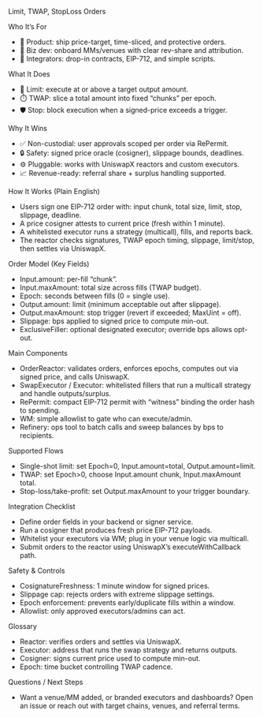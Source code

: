 Limit, TWAP, StopLoss Orders

Who It’s For

- 🧭 Product: ship price-target, time-sliced, and protective orders.
- 🤝 Biz dev: onboard MMs/venues with clear rev-share and attribution.
- 🧩 Integrators: drop-in contracts, EIP-712, and simple scripts.

What It Does

- 🎯 Limit: execute at or above a target output amount.
- ⏱️ TWAP: slice a total amount into fixed “chunks” per epoch.
- 🛡️ Stop: block execution when a signed-price exceeds a trigger.

Why It Wins

- ✅ Non-custodial: user approvals scoped per order via RePermit.
- 🔒 Safety: signed price oracle (cosigner), slippage bounds, deadlines.
- ⚙️ Pluggable: works with UniswapX reactors and custom executors.
- 📈 Revenue-ready: referral share + surplus handling supported.

How It Works (Plain English)

- Users sign one EIP-712 order with: input chunk, total size, limit, stop, slippage, deadline.
- A price cosigner attests to current price (fresh within 1 minute).
- A whitelisted executor runs a strategy (multicall), fills, and reports back.
- The reactor checks signatures, TWAP epoch timing, slippage, limit/stop, then settles via UniswapX.

Order Model (Key Fields)

- Input.amount: per-fill “chunk”.
- Input.maxAmount: total size across fills (TWAP budget).
- Epoch: seconds between fills (0 = single use).
- Output.amount: limit (minimum acceptable out after slippage).
- Output.maxAmount: stop trigger (revert if exceeded; MaxUint = off).
- Slippage: bps applied to signed price to compute min-out.
- ExclusiveFiller: optional designated executor; override bps allows opt-out.

Main Components

- OrderReactor: validates orders, enforces epochs, computes out via signed price, and calls UniswapX.
- SwapExecutor / Executor: whitelisted fillers that run a multicall strategy and handle outputs/surplus.
- RePermit: compact EIP-712 permit with “witness” binding the order hash to spending.
- WM: simple allowlist to gate who can execute/admin.
- Refinery: ops tool to batch calls and sweep balances by bps to recipients.

Supported Flows

- Single-shot limit: set Epoch=0, Input.amount=total, Output.amount=limit.
- TWAP: set Epoch>0, choose Input.amount chunk, Input.maxAmount total.
- Stop-loss/take-profit: set Output.maxAmount to your trigger boundary.

Integration Checklist

- Define order fields in your backend or signer service.
- Run a cosigner that produces fresh price EIP-712 payloads.
- Whitelist your executors via WM; plug in your venue logic via multicall.
- Submit orders to the reactor using UniswapX’s executeWithCallback path.

Safety & Controls

- CosignatureFreshness: 1 minute window for signed prices.
- Slippage cap: rejects orders with extreme slippage settings.
- Epoch enforcement: prevents early/duplicate fills within a window.
- Allowlist: only approved executors/admins can act.

Glossary

- Reactor: verifies orders and settles via UniswapX.
- Executor: address that runs the swap strategy and returns outputs.
- Cosigner: signs current price used to compute min-out.
- Epoch: time bucket controlling TWAP cadence.

Questions / Next Steps

- Want a venue/MM added, or branded executors and dashboards? Open an issue or reach out with target chains, venues, and referral terms.
